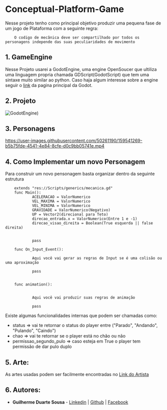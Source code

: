 # Conceptual-Platform-Game

Nesse projeto tenho como principal objetivo produzir uma pequena fase de um jogo de Plataforma com a seguinte regra:

        O codigo de mecânica deve ser compartilhado por todos os personagens independe das suas peculiaridades de movimento
        

## 1. GameEngine

Nesse Projeto usarei a GodotEngine, uma engine OpenSoucer que ultiliza uma linguagem propria chamada GDScript(GodotScript) que tem uma sintaxe muito similar ao python. Caso haja algum interesse sobre a engine seguir o [link](godotengine.org/) da pagina principal da Godot.


## 2. Projeto

![GodotEngine)](https://user-images.githubusercontent.com/50261190/159534674-bd61a00b-382a-46eb-91a3-61e8fae2172a.png)

## 3. Personagens

https://user-images.githubusercontent.com/50261190/159541269-b5b75fde-4541-4e84-8cfe-d0c9bb05741e.mp4




## 4. Como Implementar um novo Personagem

Para construir um novo pensonagem basta organizar dentro da seguinte estrutura



        extends "res://Scripts/generics/mecanica.gd"
        func Main():
                ACELERACAO = ValorNumerico
                VEL_MAXIMA = ValorNumerico
                VEL_MINIMA = ValorNumerico
                GRAVIDADE = ValorNumerico(Negativo)
                UP = Vector2(direcional para Teto)
                direcao_entrada.x = ValorNumerico(Entre 1 e -1)
                direcao_visao_direita = Boolean(True esquerda || false direita)


                pass

        func On_Input_Event():

                Aqui você vai gerar as regras de Input se é uma colisão ou uma aproximação

                pass


        func animation():


                Aqui você vai produzir suas regras de animação

                pass
                

Existe algumas funcionalidades internas que podem ser chamadas como:

- status => vai te retornar o status do player entre ("Parado", "Andando", "Pulando", "Caindo")
- chao => vai te retornar se o player está no chão ou não
- permissao_segundo_pulo => caso esteja em True o player tem permissão de dar pulo duplo


## 5. Arte:

As artes usadas podem ser facilmente encontradas no [Link do Artista](https://opengameart.org/content/arcade-platformer-assets)

## 6. Autores:
  
- **Guilherme Duarte Sousa** - [Linkedin](https://www.linkedin.com/in/guilherme-duarte-sousa-53639822b/) | [Github](https://github.com/DuarteVonFaul/) | [Facebook](https://www.facebook.com/DuarteVonFaul/)
